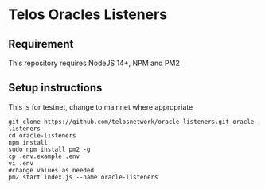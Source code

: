 # Telos Oracles Listeners

## Requirement

This repository requires NodeJS 14+, NPM and PM2

## Setup instructions

This is for testnet, change to mainnet where appropriate

```
git clone https://github.com/telosnetwork/oracle-listeners.git oracle-listeners
cd oracle-listeners
npm install
sudo npm install pm2 -g
cp .env.example .env
vi .env 
#change values as needed
pm2 start index.js --name oracle-listeners
```
